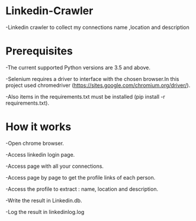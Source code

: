 # Linkedin-Crawler
 -Linkedin crawler to collect my connections name ,location and description
# Prerequisites
 -The current supported Python versions are 3.5 and above.

 -Selenium requires a driver to interface with the chosen browser.In this project used chromedriver (https://sites.google.com/chromium.org/driver/).

 -Also items in the requirements.txt must be installed (pip install -r requirements.txt).
# How it works
 -Open chrome browser.

 -Access linkedin login page.

 -Access page with all your connections.

 -Access page by page to get the profile links of each person.

 -Access the profile to extract : name, location and description.

 -Write the result in Linkedin.db.

 -Log the result in linkedinlog.log


